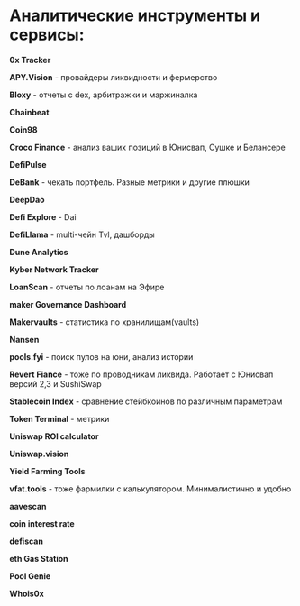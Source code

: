 # Аналитические инструменты и сервисы:

**0x Tracker**

**APY.Vision** - провайдеры ликвидности и фермерство

**Bloxy** - отчеты с dex, арбитражки и маржиналка

**Chainbeat**

**Coin98**

**Croco Finance** - анализ ваших позиций в Юнисвап, Сушке и Белансере

**DefiPulse**

**DeBank** - чекать портфель. Разные метрики и другие плюшки

**DeepDao**

**Defi Explore** - Dai

**DefiLlama** - multi-чейн Tvl, дашборды

**Dune Analytics**

**Kyber Network Tracker**

**LoanScan** - отчеты по лоанам на Эфире

**maker Governance Dashboard**

**Makervaults** - статистика по хранилищам(vaults)

**Nansen** 

**pools.fyi** - поиск пулов на юни, анализ истории

**Revert Fiance** - тоже по проводникам ликвида. Работает с Юнисвап версий 2,3 и SushiSwap

**Stablecoin Index** - сравнение стейбкоинов по различным параметрам

**Token Terminal** - метрики

**Uniswap ROI calculator**

**Uniswap.vision**

**Yield Farming Tools**

**vfat.tools** - тоже фармилки с калькулятором. Минималистично и удобно

**aavescan**

**coin interest rate**

**defiscan**

**eth Gas Station**

**Pool Genie**

**Whois0x**
